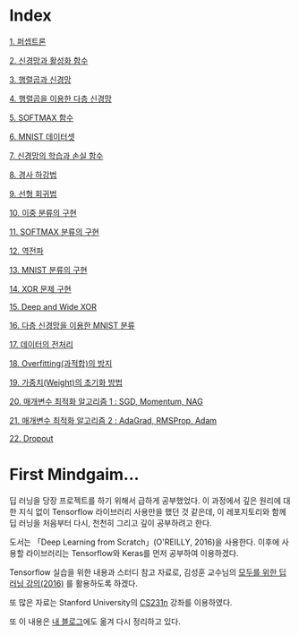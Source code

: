 ﻿# Index
[1. 퍼셉트론](https://github.com/MagmaTart/DeepLearningStudy/blob/master/Soomin/summarys/1_Perceptron.md)

[2. 신경망과 활성화 함수](https://github.com/MagmaTart/DeepLearningStudy/blob/master/Soomin/summarys/2_ActFunction.md)

[3. 행렬곱과 신경망](https://github.com/MagmaTart/DeepLearningStudy/blob/master/Soomin/summarys/3_MatrixDotOperation.md)

[4. 행렬곱을 이용한 다층 신경망](https://github.com/MagmaTart/DeepLearningStudy/blob/master/Soomin/summarys/4_MultiLayerNetwork.md)

[5. SOFTMAX 함수](https://github.com/MagmaTart/DeepLearningStudy/blob/master/Soomin/summarys/5_Softmax.md)

[6. MNIST 데이터셋](https://github.com/MagmaTart/DeepLearningStudy/blob/master/Soomin/summarys/6_MNISTdataset.md)

[7. 신경망의 학습과 손실 함수](https://github.com/MagmaTart/DeepLearningStudy/blob/master/Soomin/summarys/7_TrainingNetwork.md)

[8. 경사 하강법](https://github.com/MagmaTart/DeepLearningStudy/blob/master/Soomin/summarys/8_GradientDescentMethod.md)

[9. 선형 회귀법](https://github.com/MagmaTart/DeepLearningStudy/blob/master/Soomin/summarys/9_LinearRegression.md)

[10. 이중 분류의 구현](https://github.com/MagmaTart/DeepLearningStudy/blob/master/Soomin/summarys/10_BInaryClassfication.md)

[11. SOFTMAX 분류의 구현](https://github.com/MagmaTart/DeepLearningStudy/blob/master/Soomin/summarys/11_SOFTMAXclassfication.md)

[12. 역전파](https://github.com/MagmaTart/DeepLearningStudy/blob/master/Soomin/summarys/12_Backpropagation.md)

[13. MNIST 분류의 구현](https://github.com/MagmaTart/DeepLearningStudy/blob/master/Soomin/summarys/13_MNISTclassfication.md)

[14. XOR 문제 구현](https://github.com/MagmaTart/DeepLearningStudy/blob/master/Soomin/summarys/14_XORproblem.md)

[15. Deep and Wide XOR](https://github.com/MagmaTart/DeepLearningStudy/blob/master/Soomin/summarys/15_DeepAndWideXOR.md)

[16. 다층 신경망을 이용한 MNIST 분류](https://github.com/MagmaTart/DeepLearningStudy/blob/master/Soomin/summarys/16_MNISTusingSimpleNN.md)

[17. 데이터의 전처리](https://github.com/MagmaTart/DeepLearningStudy/blob/master/Soomin/summarys/17_DataPreProcessing.md)

[18. Overfitting(과적합)의 방지](https://github.com/MagmaTart/DeepLearningStudy/blob/master/Soomin/summarys/18_Overfitting.md)

[19. 가중치(Weight)의 초기화 방법](https://github.com/MagmaTart/DeepLearningStudy/blob/master/Soomin/summarys/19_Weight_Initialization.md)

[20. 매개변수 최적화 알고리즘 1 : SGD, Momentum, NAG](https://github.com/MagmaTart/DeepLearningStudy/blob/master/Soomin/summarys/20_Optimizer1.md)

[21. 매개변수 최적화 알고리즘 2 : AdaGrad, RMSProp, Adam](https://github.com/MagmaTart/DeepLearningStudy/blob/master/Soomin/summarys/21_Optimizer2.md)

[22. Dropout](https://github.com/MagmaTart/DeepLearningStudy/blob/master/Soomin/summarys/22_Dropout.md)

# First Mindgaim...

딥 러닝을 당장 프로젝트를 하기 위해서 급하게 공부했었다. 이 과정에서 깊은 원리에 대한 지식 없이 Tensorflow 라이브러리 사용만을 했던 것 같은데, 이 레포지토리와 함께 딥 러닝을 처음부터 다시, 천천히 그리고 깊이 공부하려고 한다.
 
도서는 「Deep Learning from Scratch」(O'REILLY, 2016)을 사용한다. 이후에 사용할 라이브러리는 Tensorflow와 Keras를 먼저 공부하여 이용하겠다.

Tensorflow 실습을 위한 내용과 스터디 참고 자료로, 김성훈 교수님의 [모두를 위한 딥러닝 강의(2016)](http://hunkim.github.io/ml/) 를 활용하도록 하겠다.

또 많은 자료는 Stanford University의 [CS231n](http://cs231n.stanford.edu/syllabus.html) 강좌를 이용하였다.

또 이 내용은 [내 블로그](https://blog.naver.com/leesoo9297)에도 옮겨 다시 정리하고 있다.
